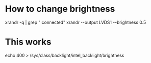 # How to change brightness
xrandr -q | grep " connected"
xrandr --output LVDS1 --brightness 0.5

# This works
echo 400 > /sys/class/backlight/intel_backlight/brightness
